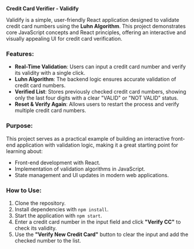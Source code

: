 **Credit Card Verifier - Validify**

Validify is a simple, user-friendly React application designed to validate credit card numbers using the **Luhn Algorithm**. This project demonstrates core JavaScript concepts and React principles, offering an interactive and visually appealing UI for credit card verification.

### Features:
- **Real-Time Validation**: Users can input a credit card number and verify its validity with a single click.
- **Luhn Algorithm**: The backend logic ensures accurate validation of credit card numbers.
- **Verified List**: Stores previously checked credit card numbers, showing only the last four digits with a clear "VALID" or "NOT VALID" status.
- **Reset & Verify Again**: Allows users to restart the process and verify multiple credit card numbers.

### Purpose:
This project serves as a practical example of building an interactive front-end application with validation logic, making it a great starting point for learning about:
- Front-end development with React.
- Implementation of validation algorithms in JavaScript.
- State management and UI updates in modern web applications.

### How to Use:
1. Clone the repository.
2. Install dependencies with `npm install`.
3. Start the application with `npm start`.
4. Enter a credit card number in the input field and click **"Verify CC"** to check its validity.
5. Use the **"Verify New Credit Card"** button to clear the input and add the checked number to the list.
